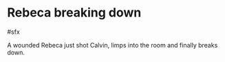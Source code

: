 # Rebeca breaking down

#sfx 

A wounded Rebeca just shot Calvin, limps into the room and finally breaks down.